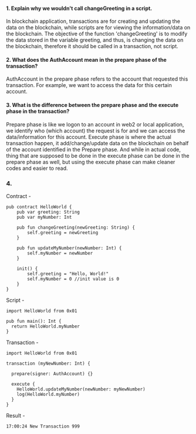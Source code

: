 #### 1. Explain why we wouldn't call changeGreeting in a script.
In blockchain application, transactions are for creating and updating the data on the blockchain, while scripts are for viewing the information/data on the blockchain. The objective of the function 'changeGreeting' is to modify the data stored in the variable greeting, and thus, is changing the data on the blockchain, therefore it should be called in a transaction, not script.

#### 2. What does the AuthAccount mean in the prepare phase of the transaction?
AuthAccount in the prepare phase refers to the account that requested this transaction. For example, we want to access the data for this certain account.

#### 3. What is the difference between the prepare phase and the execute phase in the transaction?
Prepare phase is like we logon to an account in web2 or local application, we identify who (which account) the request is for and we can access the data/information for this account. Execute phase is where the actual transaction happen, it add/change/update data on the blockchain on behalf of the account identified in the Prepare phase. And while in actual code, thing that are supposed to be done in the execute phase can be done in the prepare phase as well, but using the execute phase can make cleaner codes and easier to read.

### 4.
Contract -
```cadence
pub contract HelloWorld {
    pub var greeting: String
    pub var myNumber: Int

    pub fun changeGreeting(newGreeting: String) {
        self.greeting = newGreeting
    }

    pub fun updateMyNumber(newNumber: Int) {
        self.myNumber = newNumber
    }
    
    init() {
        self.greeting = "Hello, World!"
        self.myNumber = 0 //init value is 0
    }
}
```

Script - 
```cadence
import HelloWorld from 0x01

pub fun main(): Int {
  return HelloWorld.myNumber
}
```

Transaction -
```cadence
import HelloWorld from 0x01

transaction (myNewNumber: Int) {

  prepare(signer: AuthAccount) {}

  execute {
    HelloWorld.updateMyNumber(newNumber: myNewNumber)
    log(HelloWorld.myNumber)
  }
}
```

Result -
```
17:00:24 New Transaction 999
```
